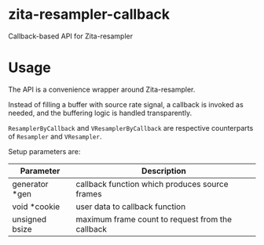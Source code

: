 # zita-resampler-callback
Callback-based API for Zita-resampler

# Usage

The API is a convenience wrapper around Zita-resampler.

Instead of filling a buffer with source rate signal, a callback is invoked as needed, and the buffering logic is handled transparently.

`ResamplerByCallback` and `VResamplerByCallback` are respective counterparts of `Resampler` and `VResampler`.

Setup parameters are:

| Parameter | Description |
| --------- | ----------- |
| generator *gen | callback function which produces source frames |
| void *cookie | user data to callback function |
| unsigned bsize | maximum frame count to request from the callback |
